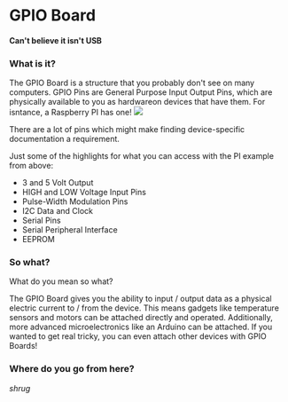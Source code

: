 # GPIO Board
#### Can't believe it isn't USB

### What is it?
The GPIO Board is a structure that you probably don't see on many computers. GPIO Pins are General Purpose Input Output Pins, which are physically available to you as hardwareon devices that have them. For isntance, a Raspberry PI has one!
![](https://osoyoo.com/wp-content/uploads/2017/06/Raspberry-GPIO-Pins_B_plus-1.jpg)

There are a lot of pins which might make finding device-specific documentation a requirement.

Just some of the highlights for what you can access with the PI example from above:
* 3 and 5 Volt Output
* HIGH and LOW Voltage Input Pins
* Pulse-Width Modulation Pins
* I2C Data and Clock
* Serial Pins
* Serial Peripheral Interface
* EEPROM

### So what?
What do you mean so what?

The GPIO Board gives you the ability to input / output data as a physical electric current to / from the device. This means gadgets like temperature sensors and motors can be attached directly and operated. Additionally, more advanced microelectronics like an Arduino can be attached. If you wanted to get real tricky, you can even attach other devices with GPIO Boards!

### Where do you go from here?
*shrug*

